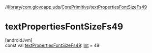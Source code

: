 //[library](../../../index.md)/[com.glovoapp.uds](../index.md)/[CorePrimitive](index.md)/[textPropertiesFontSizeFs49](text-properties-font-size-fs49.md)

# textPropertiesFontSizeFs49

[androidJvm]\
const val [textPropertiesFontSizeFs49](text-properties-font-size-fs49.md): [Int](https://kotlinlang.org/api/latest/jvm/stdlib/kotlin/-int/index.html) = 49
